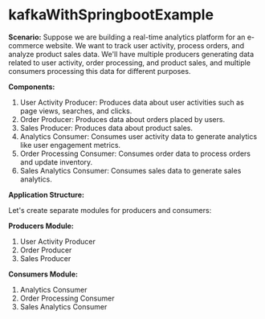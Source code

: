 # kafkaWithSpringbootExample

**Scenario:**
Suppose we are building a real-time analytics platform for an e-commerce website. We want to track user activity, process orders, and analyze product sales data. We'll have multiple producers generating data related to user activity, order processing, and product sales, and multiple consumers processing this data for different purposes.

**Components:**

1. User Activity Producer: Produces data about user activities such as page views, searches, and clicks.
2. Order Producer: Produces data about orders placed by users.
3. Sales Producer: Produces data about product sales.
4. Analytics Consumer: Consumes user activity data to generate analytics like user engagement metrics.
5. Order Processing Consumer: Consumes order data to process orders and update inventory.
6. Sales Analytics Consumer: Consumes sales data to generate sales analytics.


**Application Structure:**

Let's create separate modules for producers and consumers:

**Producers Module:**
1. User Activity Producer
2. Order Producer
3. Sales Producer

**Consumers Module:**
1. Analytics Consumer
2. Order Processing Consumer
3. Sales Analytics Consumer
